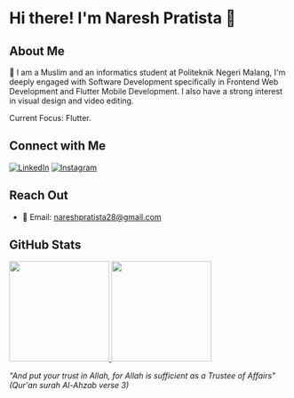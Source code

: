 # Hi there! I'm Naresh Pratista 👋

## About Me
🚀 I am a Muslim and an informatics student at Politeknik Negeri Malang, I'm deeply engaged with Software Development specifically in Frontend Web Development and Flutter Mobile Development. I also have a strong interest in visual design and video editing.

Current Focus: Flutter.

## Connect with Me
[![LinkedIn](https://img.shields.io/badge/🌐%20LinkedIn-NareshPratista-blue?style=for-the-badge&logo=linkedin)](https://www.linkedin.com/in/nareshpratista/)
[![Instagram](https://img.shields.io/badge/📸%20Instagram-nareshpratistaa-red?style=for-the-badge&logo=instagram)](https://instagram.com/nareshpratistaa)

## Reach Out
- 📧 Email: [nareshpratista28@gmail.com](mailto:nareshpratista28@gmail.com)

## GitHub Stats
<a href="https://github.com/NareshPratista28">
  <img height="180em" src="https://github-readme-stats.vercel.app/api?username=nareshpratista28&theme=outrun&show_icons=true&hide_border=true&count_private=true"/>
  <img height="180em" src="https://github-readme-stats.vercel.app/api/top-langs/?username=nareshpratista28&theme=outrun&show_icons=true&hide_border=true&layout=compact"/>
</a>

*"And put your trust in Allah, for Allah is sufficient as a Trustee of Affairs" (Qur'an surah Al-Ahzab verse 3)*
